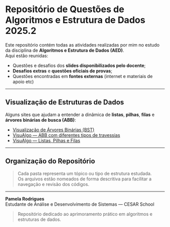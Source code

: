 # Repositório de Questões de Algoritmos e Estrutura de Dados 2025.2

Este repositório contém todas as atividades realizadas por mim no estudo da disciplina de **Algoritmos e Estrutura de Dados (AED)**.  
Aqui estão reunidas:
- Questões e desafios dos **slides disponibilizados pelo docente**;  
- **Desafios extras** e **questões oficiais de provas**;  
- Questões encontradas em **fontes externas** (internet e materiais de apoio etc)

---

## Visualização de Estruturas de Dados

Alguns sites que ajudam a entender a dinâmica de **listas**, **pilhas**, **filas** e **árvores binárias de busca (ABB)**:

- [Visualização de Árvores Binárias (BST)](https://www.cs.usfca.edu/~galles/visualization/BST.html)  
- [VisuAlgo — ABB com diferentes tipos de travessias](https://visualgo.net/en/bst)  
- [VisuAlgo — Listas, Pilhas e Filas](https://visualgo.net/en/list)

---

## Organização do Repositório

> Cada pasta representa um tópico ou tipo de estrutura estudada.  
> Os arquivos estão nomeados de forma descritiva para facilitar a navegação e revisão dos códigos.

---

**Pamela Rodrigues**  
Estudante de Análise e Desenvolvimento de Sistemas — CESAR School  
> Repositório dedicado ao aprimoramento prático em algoritmos e estruturas de dados.
